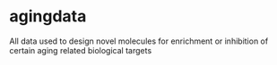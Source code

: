 # agingdata
All data used to design novel molecules for enrichment or inhibition of certain aging related biological targets
